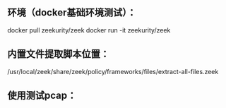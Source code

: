 ## 环境（docker基础环境测试）：
docker pull zeekurity/zeek
docker run -it zeekurity/zeek

## 内置文件提取脚本位置：
/usr/local/zeek/share/zeek/policy/frameworks/files/extract-all-files.zeek

## 使用测试pcap：
